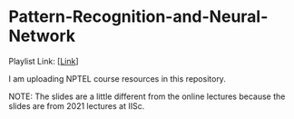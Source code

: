 # Pattern-Recognition-and-Neural-Network

Playlist Link: [[Link](https://www.youtube.com/playlist?list=PLEAYkSg4uSQ2If6TxjdzohtKIbelAKCCu)]

I am uploading NPTEL course resources in this repository.

NOTE: The slides are a little different from the online lectures because the slides are from 2021 lectures at IISc. 

